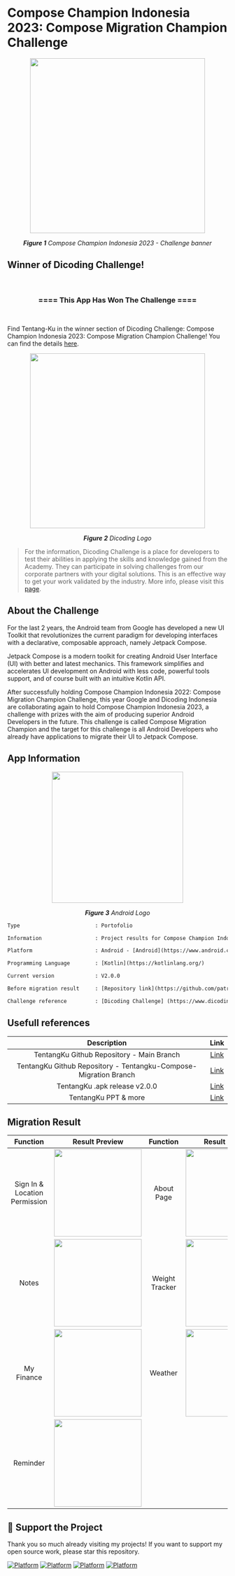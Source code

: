 # Compose Champion Indonesia 2023: Compose Migration Champion Challenge
<p align="center">
  <img src="https://user-images.githubusercontent.com/32255348/215633542-18788b1b-b002-41e9-8d0c-eb42d8a0f8bc.png" width="400"/>
</p>
<p align="center"><i><b>Figure 1</b> Compose Champion Indonesia 2023 - Challenge banner</i></p>

## Winner of Dicoding Challenge!
<br/>
<h3 align="center">==== This App Has Won The Challenge ====</h3>
<br/>

Find Tentang-Ku in the winner section of Dicoding Challenge: Compose Champion Indonesia 2023: Compose Migration Champion Challenge! You can find the details [here](https://www.dicoding.com/challenges/785/winningapps).

<p align="center">
  <img src="https://www.dicoding.com/blog/wp-content/uploads/2014/12/dicoding-header-logo.png" width="400"/>
</p>
<p align="center"><i><b>Figure 2</b> Dicoding Logo</i></p>

> For the information, Dicoding Challenge is a place for developers to test their abilities in applying the skills and knowledge gained from the Academy. They can participate in solving challenges from our corporate partners with your digital solutions. This is an effective way to get your work validated by the industry. More info, please visit this [page](https://www.dicoding.com/challenges).

## About the Challenge
For the last 2 years, the Android team from Google has developed a new UI Toolkit that revolutionizes the current paradigm 
for developing interfaces with a declarative, composable approach, namely Jetpack Compose.

Jetpack Compose is a modern toolkit for creating Android User Interface (UI) with better and latest mechanics. This framework 
simplifies and accelerates UI development on Android with less code, powerful tools support, and of course built with an intuitive Kotlin API.

After successfully holding Compose Champion Indonesia 2022: Compose Migration Champion Challenge, this year Google and Dicoding 
Indonesia are collaborating again to hold Compose Champion Indonesia 2023, a challenge with prizes with the aim of producing superior 
Android Developers in the future. This challenge is called Compose Migration Champion and the target for this challenge is all Android 
Developers who already have applications to migrate their UI to Jetpack Compose.

## App Information
<p align="center">
  <img src="https://img.tek.id/img/content/2019/08/23/19621/google-resmi-umumkan-nama-android-terbaru-3BlX51XEX7.jpg" width="300"/>
</p>
<p align="center"><i><b>Figure 3</b> Android Logo</i></p>

```diff
Type                        : Portofolio

Information                 : Project results for Compose Champion Indonesia 2023: Compose Migration Champion Challenge

Platform                    : Android - [Android](https://www.android.com/)

Programming Language        : [Kotlin](https://kotlinlang.org/)

Current version             : V2.0.0

Before migration result     : [Repository link](https://github.com/patriciafiona/JuaraAndroid2022/tree/fdca2541dc8b30ad8f9bbdf8ef3d0d4034aaeb72/01.%20JuaraAndroid2022%20-%20Basic%20Development%20with%20Kotlin/TentangKu)

Challenge reference         : [Dicoding Challenge] (https://www.dicoding.com/challenges/785)
```

## Usefull references
| Description      | Link  |
| :-: | :-: |
| TentangKu Github Repository - Main Branch | [Link](https://bit.ly/tentangku-github-main-branch) |
| TentangKu Github Repository - Tentangku-Compose-Migration Branch | [Link](https://bit.ly/tentangku-github-migration-branch) |
| TentangKu .apk release v2.0.0 | [Link](https://bit.ly/tentangku-apk-v2_0_0) |
| TentangKu PPT & more | [Link](https://bit.ly/tentangku-gdrive) |

## Migration Result
| Function      | Result Preview  | Function      | Result Preview  |
| :-: | :-: | :-: | :-: | 
| Sign In & Location Permission | <img src="https://user-images.githubusercontent.com/32255348/215642199-f02fd29e-4ca0-43e2-b39a-7ab23f27cdf3.gif" width="200"/> | About Page | <img src="https://user-images.githubusercontent.com/32255348/215642312-61569821-7c46-4b5f-b218-74b242b77fd1.gif" width="200"/> |
| Notes | <img src="https://user-images.githubusercontent.com/32255348/215643230-18271611-f61a-4d7e-89eb-7eaff0db7143.gif" width="200"/> | Weight Tracker | <img src="https://user-images.githubusercontent.com/32255348/215643273-927c1a0f-6092-45c3-a690-7217539572cd.gif" width="200"/> |
| My Finance | <img src="https://user-images.githubusercontent.com/32255348/215643425-e6a76d14-29b8-46b8-9d90-e7a198456677.gif" width="200"/> | Weather | <img src="https://user-images.githubusercontent.com/32255348/215643362-8b2dcb3e-da89-404e-a5b3-d5572b9cdf6d.gif" width="200"/> |
| Reminder | <img src="https://user-images.githubusercontent.com/32255348/215643405-9280ba0c-5f85-4324-b562-aed8e6bca7d3.gif" width="200"/>                                                                                                                                            |||
## 💖 Support the Project
Thank you so much already visiting my projects! If you want to support my open source work, please star this repository. 

[![Platform](https://img.shields.io/badge/TentangKu-2.0.0-yellow)](https://bit.ly/tentangku-apk-v2_0_0)
[![Platform](https://img.shields.io/badge/Android-2022.1.1%20Patch%201-green)](https://developer.android.com/studio)
[![Platform](https://img.shields.io/badge/Kotlin%20Plugin-1.8.0-blue)](https://kotlinlang.org/)
[![Platform](https://img.shields.io/badge/Compose%20version-1.3.3-orange)](https://developer.android.com/jetpack/androidx/releases/compose-ui)
